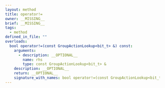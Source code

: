 ```yaml
---
layout: method
title: operator!=
owner: __MISSING__
brief: __MISSING__
tags:
  - method
defined_in_file: ""
overloads:
  bool operator!=(const GroupActionLookup<bit_t> &) const:
    arguments:
      - description: __OPTIONAL__
        name: rhs
        type: const GroupActionLookup<bit_t> &
    description: __OPTIONAL__
    return: __OPTIONAL__
    signature_with_names: bool operator!=(const GroupActionLookup<bit_t> & rhs) const
---
```

